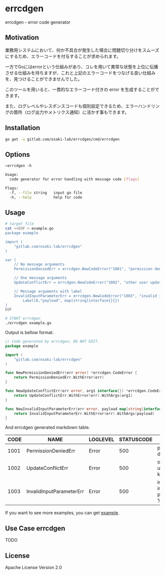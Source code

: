# errcdgen

errcdgen - error code generator

## Motivation

業務用システムにおいて、何か不具合が発生した場合に問題切り分けをスムーズにするため、エラーコードを付与することが求められます。

一方でGoにはerrorという仕組みがあり、コレを用いて異常な状態を上位に伝播させる仕組みを持ちますが、これと上記のエラーコードをつなげる良い仕組みを、見つけることができませんでした。

このツールを用いると、一貫的なエラーコード付きの error を生成することができます。

また、ログレベルやレスポンスコードも個別設定できるため、エラーハンドリングの箇所（ログ出力やメトリクス通知）に活かす事もできます。

## Installation

```sh
go get -u gitlab.com/osaki-lab/errcdgen/cmd/errcdgen
```

## Options

```sh
>errcdgen -h

Usage:
  code generator for error handling with message code [flags]

Flags:
  -f, --file string   input go file
  -h, --help          help for code
```

## Usage

```sh
# target file
cat <<EOF > example.go
package example

import (
	"gitlab.com/osaki-lab/errcdgen"
)

var (
	// No message arguments
	PermissionDeniedErr = errcdgen.NewCodeError("1001", "permission denied")

	// One message arguments
	UpdateConflictErr = errcdgen.NewCodeError("1002", "other user updated: key=%s")

	// Message arguments with label
	InvalidInputParameterErr = errcdgen.NewCodeError("1003", "invalid input parameter: %v").
		Label(0,"payload", map[string]interface{}{})
)
EOF

# START errcdgen
./errcdgen example.go
```

Output is bellow format.

```go example_gen.go
// Code generated by errcdgen; DO NOT EDIT.
package example

import (
	"gitlab.com/osaki-lab/errcdgen"
)

func NewPermissionDeniedErr(err error) *errcdgen.CodeError {
	return PermissionDeniedErr.WithError(err)
}

func NewUpdateConflictErr(err error, arg1 interface{}) *errcdgen.CodeError {
	return UpdateConflictErr.WithError(err).WithArgs(arg1)
}

func NewInvalidInputParameterErr(err error, payload map[string]interface{}) *errcdgen.CodeError {
	return InvalidInputParameterErr.WithError(err).WithArgs(payload)
}
```

And errcdgen generated markdown table.

| CODE |           NAME           | LOGLEVEL | STATUSCODE |           FORMAT            |
|------|--------------------------|----------|------------|-----------------------------|
| 1001 | PermissionDeniedErr      | Error    |        500 | permission denied           |
| 1002 | UpdateConflictErr        | Error    |        500 | other user updated: key=%s  |
| 1003 | InvalidInputParameterErr | Error    |        500 | invalid input parameter: %v |


If you want to see more examples, you can get [example](./example).


## Use Case errcdgen 

TODO

## License

Apache License Version 2.0